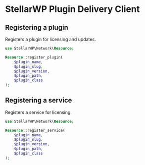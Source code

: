 # StellarWP Plugin Delivery Client

## Registering a plugin

Registers a plugin for licensing and updates.

```php
use StellarWP\Network\Resource;

Resource::register_plugin(
	$plugin_name,
	$plugin_slug,
	$plugin_version,
	$plugin_path,
	$plugin_class
);
```

## Registering a service

Registers a service for licensing.

```php
use StellarWP\Network\Resource;

Resource::register_service(
	$plugin_name,
	$plugin_slug,
	$plugin_version,
	$plugin_path,
	$plugin_class
);
```
